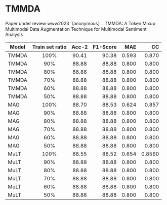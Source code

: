 # TMMDA
Paper under review www2023（anonymous）.
TMMDA: A Token Mixup Multimodal Data Augmentation Technique for Multimodal Sentiment Analysis

|Model| Train set ratio       | Acc-2         | F1-Score  | MAE  | CC |
| ------------- |:-------------:|:-------------:| -----:|-----:|-----:|
|TMMDA| 100%     | 90.41 | 90.38 | 0.593 | 0.870 |
|TMMDA| 90%      | 88.88      | 88.88 |0.800 |0.800 |
|TMMDA| 80%      | 88.88      | 88.88 |0.800 |0.800 |
|TMMDA| 70%      | 88.88      | 88.88 |0.800 |0.800 |
|TMMDA| 60%      | 88.88      | 88.88 |0.800 |0.800 |
|TMMDA| 50%      | 88.88      | 88.88 |0.800 |0.800 |
|MAG  | 100%     | 88.70 | 88.53 | 0.624 |0.857 |
|MAG  | 90%      | 88.88      | 88.88 |0.800 |0.800 |
|MAG  | 80%      | 88.88      | 88.88 |0.800 |0.800 |
|MAG  | 70%      | 88.88      | 88.88 |0.800 |0.800 |
|MAG  | 60%      | 88.88      | 88.88 |0.800 |0.800 |
|MAG  | 50%      | 88.88      | 88.88 |0.800 |0.800 |
|MuLT | 100%     | 88.55 | 88.52 | 0.654 | 0.8560 |
|MuLT | 90%      | 88.88      | 88.88 |0.800 |0.800 |
|MuLT | 80%      | 88.88      | 88.88 |0.800 |0.800 |
|MuLT | 70%      | 88.88      | 88.88 |0.800 |0.800 |
|MuLT | 60%      | 88.88      | 88.88 |0.800 |0.800 |
|MuLT | 50%      | 88.88      | 88.88 |0.800 |0.800 |
